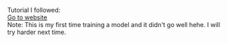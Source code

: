 Tutorial I followed:<br>
<a href="https://pylessons.com/YOLOv3-custom-training"> Go to website </a> <br>
Note: This is my first time training a model and it didn't go well hehe. I will try harder next time.
